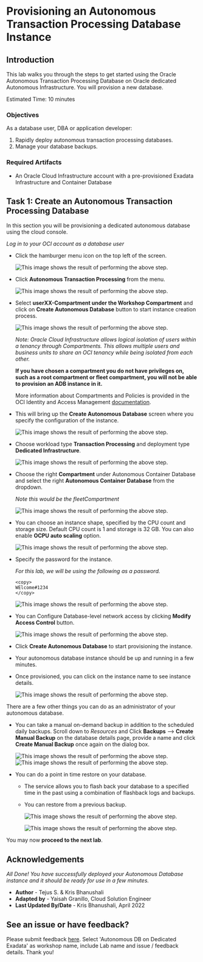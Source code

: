 
# Provisioning an Autonomous Transaction Processing Database Instance

## Introduction

This lab walks you through the steps to get started using the Oracle Autonomous Transaction Processing Database on Oracle dedicated Autonomous Infrastructure. You will provision a new database.

Estimated Time: 10 minutes

### Objectives

As a database user, DBA or application developer:

1. Rapidly deploy autonomous transaction processing databases.
2. Manage your database backups.

### Required Artifacts

- An Oracle Cloud Infrastructure account with a pre-provisioned Exadata Infrastructure and Container Database

## Task 1: Create an Autonomous Transaction Processing Database

In this section you will be provisioning a dedicated autonomous database using the cloud console.

*Log in to your OCI account as a database user*

-  Click the hamburger menu icon on the top left of the screen.

    ![This image shows the result of performing the above step.](./images/picture100-20.jpeg " ")

-  Click **Autonomous Transaction Processing** from the menu.

    ![This image shows the result of performing the above step.](./images/picture100-21.jpeg " ")

- Select **userXX-Compartment under the Workshop Compartment** and click on **Create Autonomous Database** button to start instance creation process.

    ![This image shows the result of performing the above step.](./images/provisionatp-dname1.png " ")

    *Note: Oracle Cloud Infrastructure allows logical isolation of users within a tenancy through Compartments. This allows multiple users and business units to share an OCI tenancy while being isolated from each other.*

    **If you have chosen a compartment you do not have privileges on, such as a root compartment or fleet compartment, you will not be able to provision an ADB instance in it.**

    More information about Compartments and Policies is provided in the OCI Identity and Access Management [documentation](https://docs.cloud.oracle.com/iaas/Content/Identity/Tasks/managingcompartments.htm?tocpath=Services%7CIAM%7C_____13).


-  This will bring up the **Create Autonomous Database** screen where you specify the configuration of the instance.

    ![This image shows the result of performing the above step.](./images/provisionatp-d.png " ")

-  Choose workload type **Transaction Processing** and deployment type **Dedicated Infrastructure**.

    ![This image shows the result of performing the above step.](./images/provisionatp-dworkloads.png " ")

- Choose the right **Compartment** under Autonomous Container Database and select the right **Autonomous Container Database** from the dropdown.
 
     *Note this would be the fleetCompartment*

    ![This image shows the result of performing the above step.](./images/provisionatp-acd.png " ")


-  You can choose an instance shape, specified by the CPU count and storage size. Default CPU count is 1 and storage is 32 GB. You can also enable **OCPU auto scaling** option.

    ![This image shows the result of performing the above step.](./images/provisionatp-dcpu.png " ")

-  Specify the password for the instance.

    *For this lab, we will be using the following as a password.*

    ```
    <copy>
    WElcome#1234
    </copy>
    ```

    ![This image shows the result of performing the above step.](./images/picture100-29.jpeg " ")


- You can Configure Database-level network access by clicking **Modify Access Control** button.

    ![This image shows the result of performing the above step.](./images/picture100-29-mac.jpeg " ")

-  Click **Create Autonomous Database** to start provisioning the instance.

- Your autonomous database instance should be up and running in a few minutes.



-  Once provisioned, you can click on the instance name to see instance details.

    ![This image shows the result of performing the above step.](./images/doneprovision.png " ")

There are a few other things you can do as an administrator of your autonomous database.

- You can take a manual on-demand backup in addition to the scheduled daily backups. Scroll down to *Resources* and Click **Backups** --> **Create Manual Backup** on the database details page, provide a name and click **Create Manual Backup** once again on the dialog box.

    ![This image shows the result of performing the above step.](./images/manual_backup_1.png " ")
    ![This image shows the result of performing the above step.](./images/manual_backup_2.png " ")
    

- You can do a point in time restore on your database.

    - The service allows you to flash back your database to a specified time in the past using a combination of flashback logs and backups.

    - You can restore from a previous backup.

        ![This image shows the result of performing the above step.](./images/restore.png " ")

        ![This image shows the result of performing the above step.](./images/restore2.png " ")

You may now **proceed to the next lab**.

## Acknowledgements

*All Done! You have successfully deployed your Autonomous Database instance and it should be ready for use in a few minutes.*

- **Author** - Tejus S. & Kris Bhanushali
- **Adapted by** -  Yaisah Granillo, Cloud Solution Engineer
- **Last Updated By/Date** - Kris Bhanushali, April 2022

## See an issue or have feedback?  
Please submit feedback [here](https://apexapps.oracle.com/pls/apex/f?p=133:1:::::P1_FEEDBACK:1).   Select 'Autonomous DB on Dedicated Exadata' as workshop name, include Lab name and issue / feedback details. Thank you!
